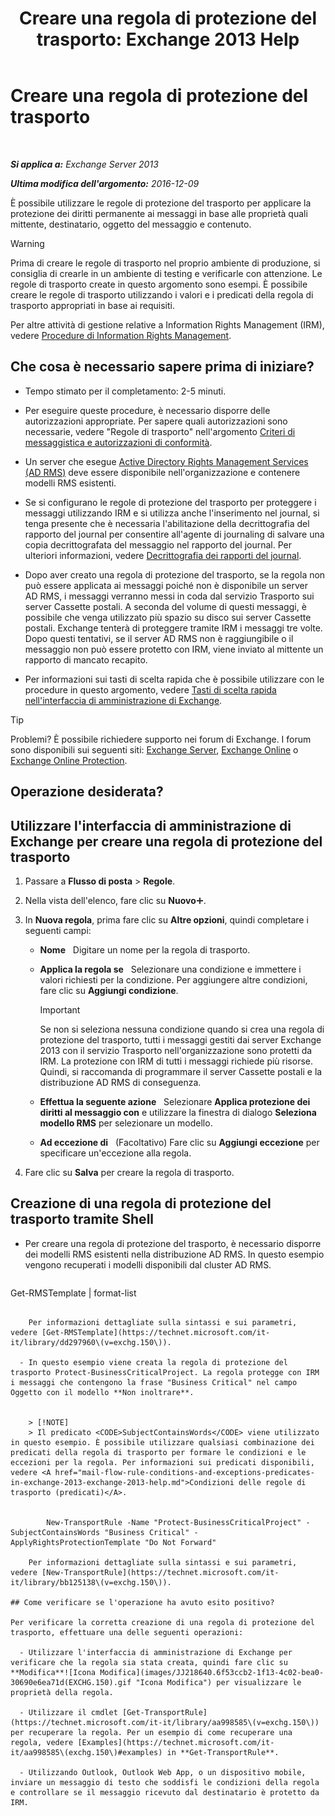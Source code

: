 ﻿---
title: 'Creare una regola di protezione del trasporto: Exchange 2013 Help'
TOCTitle: Creare una regola di protezione del trasporto
ms:assetid: 3a857185-ee16-4ee7-9e57-8be95f7e753a
ms:mtpsurl: https://technet.microsoft.com/it-it/library/Dd302432(v=EXCHG.150)
ms:contentKeyID: 50480445
ms.date: 05/22/2018
mtps_version: v=EXCHG.150
ms.translationtype: MT
---

# Creare una regola di protezione del trasporto

 

_**Si applica a:** Exchange Server 2013_

_**Ultima modifica dell'argomento:** 2016-12-09_

È possibile utilizzare le regole di protezione del trasporto per applicare la protezione dei diritti permanente ai messaggi in base alle proprietà quali mittente, destinatario, oggetto del messaggio e contenuto.


> [!WARNING]
> Prima di creare le regole di trasporto nel proprio ambiente di produzione, si consiglia di crearle in un ambiente di testing e verificarle con attenzione. Le regole di trasporto create in questo argomento sono esempi. È possibile creare le regole di trasporto utilizzando i valori e i predicati della regola di trasporto appropriati in base ai requisiti.



Per altre attività di gestione relative a Information Rights Management (IRM), vedere [Procedure di Information Rights Management](information-rights-management-procedures-exchange-2013-help.md).

## Che cosa è necessario sapere prima di iniziare?

  - Tempo stimato per il completamento: 2-5 minuti.

  - Per eseguire queste procedure, è necessario disporre delle autorizzazioni appropriate. Per sapere quali autorizzazioni sono necessarie, vedere "Regole di trasporto" nell'argomento [Criteri di messaggistica e autorizzazioni di conformità](messaging-policy-and-compliance-permissions-exchange-2013-help.md).

  - Un server che esegue [Active Directory Rights Management Services (AD RMS)](https://technet.microsoft.com/en-us/library/hh831364.aspx) deve essere disponibile nell'organizzazione e contenere modelli RMS esistenti.

  - Se si configurano le regole di protezione del trasporto per proteggere i messaggi utilizzando IRM e si utilizza anche l'inserimento nel journal, si tenga presente che è necessaria l'abilitazione della decrittografia del rapporto del journal per consentire all'agente di journaling di salvare una copia decrittografata del messaggio nel rapporto del journal. Per ulteriori informazioni, vedere [Decrittografia dei rapporti del journal](journal-report-decryption-exchange-2013-help.md).

  - Dopo aver creato una regola di protezione del trasporto, se la regola non può essere applicata ai messaggi poiché non è disponibile un server AD RMS, i messaggi verranno messi in coda dal servizio Trasporto sui server Cassette postali. A seconda del volume di questi messaggi, è possibile che venga utilizzato più spazio su disco sui server Cassette postali. Exchange tenterà di proteggere tramite IRM i messaggi tre volte. Dopo questi tentativi, se il server AD RMS non è raggiungibile o il messaggio non può essere protetto con IRM, viene inviato al mittente un rapporto di mancato recapito.

  - Per informazioni sui tasti di scelta rapida che è possibile utilizzare con le procedure in questo argomento, vedere [Tasti di scelta rapida nell'interfaccia di amministrazione di Exchange](keyboard-shortcuts-in-the-exchange-admin-center-exchange-online-protection-help.md).


> [!TIP]
> Problemi? È possibile richiedere supporto nei forum di Exchange. I forum sono disponibili sui seguenti siti: <A href="https://go.microsoft.com/fwlink/p/?linkid=60612">Exchange Server</A>, <A href="https://go.microsoft.com/fwlink/p/?linkid=267542">Exchange Online</A> o <A href="https://go.microsoft.com/fwlink/p/?linkid=285351">Exchange Online Protection</A>.



## Operazione desiderata?

## Utilizzare l'interfaccia di amministrazione di Exchange per creare una regola di protezione del trasporto

1.  Passare a **Flusso di posta** \> **Regole**.

2.  Nella vista dell'elenco, fare clic su **Nuovo**![Icona Aggiungi](images/JJ218640.c1e75329-d6d7-4073-a27d-498590bbb558(EXCHG.150).gif "Icona Aggiungi").

3.  In **Nuova regola**, prima fare clic su **Altre opzioni**, quindi completare i seguenti campi:
    
      - **Nome**   Digitare un nome per la regola di trasporto.
    
      - **Applica la regola se**   Selezionare una condizione e immettere i valori richiesti per la condizione. Per aggiungere altre condizioni, fare clic su **Aggiungi condizione**.
        

        > [!IMPORTANT]
        > Se non si seleziona nessuna condizione quando si crea una regola di protezione del trasporto, tutti i messaggi gestiti dai server Exchange 2013 con il servizio Trasporto nell'organizzazione sono protetti da IRM. La protezione con IRM di tutti i messaggi richiede più risorse. Quindi, si raccomanda di programmare il server Cassette postali e la distribuzione AD&nbsp;RMS di conseguenza.

    
      - **Effettua la seguente azione**   Selezionare **Applica protezione dei diritti al messaggio con** e utilizzare la finestra di dialogo **Seleziona modello RMS** per selezionare un modello.
    
      - **Ad eccezione di**   (Facoltativo) Fare clic su **Aggiungi eccezione** per specificare un'eccezione alla regola.

4.  Fare clic su **Salva** per creare la regola di trasporto.

## Creazione di una regola di protezione del trasporto tramite Shell

  - Per creare una regola di protezione del trasporto, è necessario disporre dei modelli RMS esistenti nella distribuzione AD RMS. In questo esempio vengono recuperati i modelli disponibili dal cluster AD RMS.
    
    ```powershell
Get-RMSTemplate | format-list
```
    
    Per informazioni dettagliate sulla sintassi e sui parametri, vedere [Get-RMSTemplate](https://technet.microsoft.com/it-it/library/dd297960\(v=exchg.150\)).

  - In questo esempio viene creata la regola di protezione del trasporto Protect-BusinessCriticalProject. La regola protegge con IRM i messaggi che contengono la frase "Business Critical" nel campo Oggetto con il modello **Non inoltrare**.
    

    > [!NOTE]
    > Il predicato <CODE>SubjectContainsWords</CODE> viene utilizzato in questo esempio. È possibile utilizzare qualsiasi combinazione dei predicati della regola di trasporto per formare le condizioni e le eccezioni per la regola. Per informazioni sui predicati disponibili, vedere <A href="mail-flow-rule-conditions-and-exceptions-predicates-in-exchange-2013-exchange-2013-help.md">Condizioni delle regole di trasporto (predicati)</A>.

    
        New-TransportRule -Name "Protect-BusinessCriticalProject" -SubjectContainsWords "Business Critical" -ApplyRightsProtectionTemplate "Do Not Forward"
    
    Per informazioni dettagliate sulla sintassi e sui parametri, vedere [New-TransportRule](https://technet.microsoft.com/it-it/library/bb125138\(v=exchg.150\)).

## Come verificare se l'operazione ha avuto esito positivo?

Per verificare la corretta creazione di una regola di protezione del trasporto, effettuare una delle seguenti operazioni:

  - Utilizzare l'interfaccia di amministrazione di Exchange per verificare che la regola sia stata creata, quindi fare clic su **Modifica**![Icona Modifica](images/JJ218640.6f53ccb2-1f13-4c02-bea0-30690e6ea71d(EXCHG.150).gif "Icona Modifica") per visualizzare le proprietà della regola.

  - Utilizzare il cmdlet [Get-TransportRule](https://technet.microsoft.com/it-it/library/aa998585\(v=exchg.150\)) per recuperare la regola. Per un esempio di come recuperare una regola, vedere [Examples](https://technet.microsoft.com/it-it/aa998585\(exchg.150\)#examples) in **Get-TransportRule**.

  - Utilizzando Outlook, Outlook Web App, o un dispositivo mobile, inviare un messaggio di testo che soddisfi le condizioni della regola e controllare se il messaggio ricevuto dal destinatario è protetto da IRM.

